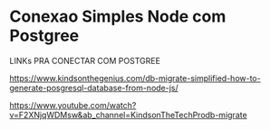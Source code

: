 # Conexao Simples Node com Postgree

LINKs PRA CONECTAR COM POSTGREE

https://www.kindsonthegenius.com/db-migrate-simplified-how-to-generate-posgresql-database-from-node-js/


https://www.youtube.com/watch?v=F2XNjqWDMsw&ab_channel=KindsonTheTechProdb-migrate 
 
